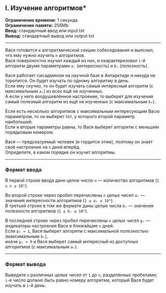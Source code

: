## I. Изучение алгоритмов*

**Ограничение времени:** 1 секунда  
**Ограничение памяти:** 256Mb  
**Ввод:** стандартный ввод или input.txt  
**Вывод:** стандартный вывод или output.txt

---

Вася готовится к алгоритмической секции собеседования и выяснил, что ему нужно изучить `n` алгоритмов.  
Вася поверхностно изучил каждый из них, и охарактеризовал `i`-й алгоритм двумя параметрами `aᵢ` (*интересность*) и `bᵢ` (*полезность*).

Вася работает сисадмином на научной базе в Антарктиде и никуда не торопится. Он будет изучать по одному алгоритму в день.  
Если ему скучно, то он будет изучать самый интересный алгоритм (с максимальным `aᵢ`) из всех ещё не изученных.  
А если у него воодушевлённое настроение, то выберет для изучения самый полезный алгоритм из ещё не изученных (с максимальным `bᵢ`).

Если есть несколько алгоритмов с максимальным интересующим Васю параметром, то он выберет тот, у которого второй параметр наибольший.  
Если и вторые параметры равны, то Вася выберет алгоритм с меньшим порядковым номером.

Вася — предсказуемый человек (и гордится этим), поэтому он знает своё настроение на `n` дней вперёд.  
Определите, в каком порядке он изучит алгоритмы.

---

### Формат ввода

В первой строке ввода дано целое число `n` — количество алгоритмов (`1 ≤ n ≤ 10⁵`).

Во второй строке через пробел перечислены `n` целых чисел `aᵢ` — значения интересности алгоритмов (`1 ≤ aᵢ ≤ 10⁹`).  
В третьей строке в том же формате даны целые числа `bᵢ` — значения полезности алгоритмов (`1 ≤ bᵢ ≤ 10⁹`).

В последней строке через пробел перечислены `n` целых чисел `pᵢ` — индикаторы настроения Васи в ближайшие `n` дней.  
Если `pᵢ = 1`, Вася выберет алгоритм с максимальной полезностью (максимальным `bᵢ`),  
иначе `pᵢ = 0` и Вася выберет самый интересный из доступных алгоритмов (с максимальным `aᵢ`).

---

### Формат вывода

Выведите `n` различных целых чисел от `1` до `n`, разделённых пробелами;  
`i`-е число должно быть равно номеру алгоритма, который Вася будет изучать в `i`-й день.